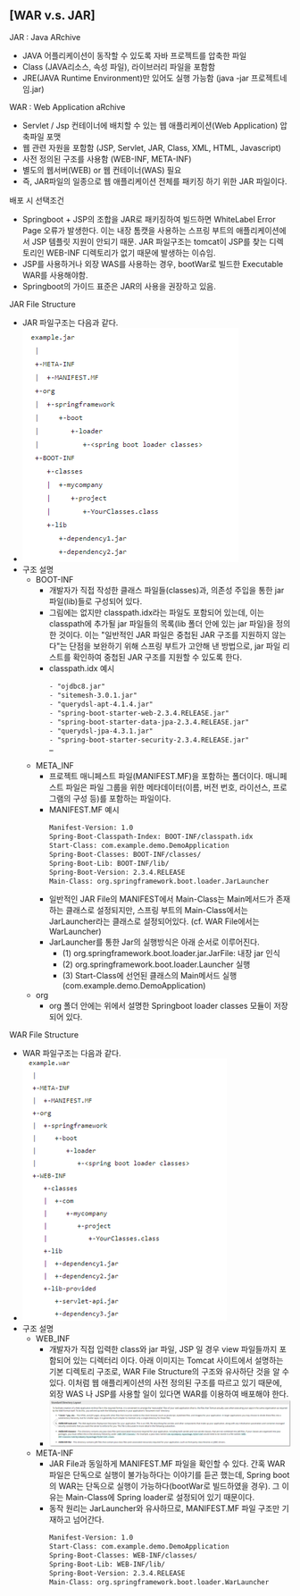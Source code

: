 ## [WAR v.s. JAR]

JAR : Java ARchive

- JAVA 어플리케이션이 동작할 수 있도록 자바 프로젝트를 압축한 파일
- Class (JAVA리소스, 속성 파일), 라이브러리 파일을 포함함
- JRE(JAVA Runtime Environment)만 있어도 실행 가능함 (java -jar 프로젝트네임.jar)

WAR : Web Application aRchive

- Servlet / Jsp 컨테이너에 배치할 수 있는 웹 애플리케이션(Web Application) 압축파일 포맷
- 웹 관련 자원을 포함함 (JSP, Servlet, JAR, Class, XML, HTML, Javascript)
- 사전 정의된 구조를 사용함 (WEB-INF, META-INF)
- 별도의 웹서버(WEB) or 웹 컨테이너(WAS) 필요
- 즉, JAR파일의 일종으로 웹 애플리케이션 전체를 패키징 하기 위한 JAR 파일이다.

배포 시 선택조건

- Springboot + JSP의 조합을 JAR로 패키징하여 빌드하면 WhiteLabel Error Page 오류가 발생한다. 이는 내장 톰캣을 사용하는 스프링 부트의 애플리케이션에서 JSP 템플릿 지원이 안되기 때문. JAR 파일구조는 tomcat이 JSP를 찾는 디렉토리인 WEB-INF 디렉토리가 없기 때문에 발생하는 이슈임.
- JSP를 사용하거나 외장 WAS를 사용하는 경우, bootWar로 빌드한 Executable WAR를 사용해야함.
- Springboot의 가이드 표준은 JAR의 사용을 권장하고 있음.

JAR File Structure

- JAR 파일구조는 다음과 같다.
- ![jar_structure](./images/jar_structure.png)
- 구조 설명
  - BOOT-INF
    - 개발자가 직접 작성한 클래스 파일들(classes)과, 의존성 주입을 통한 jar 파일(lib)들로 구성되어 있다.
    - 그림에는 없지만 classpath.idx라는 파일도 포함되어 있는데, 이는 classpath에 추가될 jar 파일들의 목록(lib 폴더 안에 있는 jar 파일)을 정의한 것이다. 이는 "일반적인 JAR 파일은 중첩된 JAR 구조를 지원하지 않는다"는 단점을 보완하기 위해 스프링 부트가 고안해 낸 방법으로, jar 파일 리스트를 확인하여 중첩된 JAR 구조를 지원할 수 있도록 한다.
    - classpath.idx 예시
      ```
      - "ojdbc8.jar"
      - "sitemesh-3.0.1.jar"
      - "querydsl-apt-4.1.4.jar"
      - "spring-boot-starter-web-2.3.4.RELEASE.jar"
      - "spring-boot-starter-data-jpa-2.3.4.RELEASE.jar"
      - "querydsl-jpa-4.3.1.jar"
      - "spring-boot-starter-security-2.3.4.RELEASE.jar"
      …
      ```
  - META_INF
    - 프로젝트 매니페스트 파일(MANIFEST.MF)을 포함하는 폴더이다. 매니페스트 파일은 파일 그룹을 위한 메타데이터(이름, 버전 번호, 라이선스, 프로그램의 구성 등)를 포함하는 파일이다.
    - MANIFEST.MF 예시
      ```
      Manifest-Version: 1.0
      Spring-Boot-Classpath-Index: BOOT-INF/classpath.idx
      Start-Class: com.example.demo.DemoApplication
      Spring-Boot-Classes: BOOT-INF/classes/
      Spring-Boot-Lib: BOOT-INF/lib/
      Spring-Boot-Version: 2.3.4.RELEASE
      Main-Class: org.springframework.boot.loader.JarLauncher
      ```
    - 일반적인 JAR File의 MANIFEST에서 Main-Class는 Main메서드가 존재하는 클래스로 설정되지만, 스프링 부트의 Main-Class에서는 JarLauncher라는 클래스로 설정되어있다. (cf. WAR File에서는 WarLauncher)
    - JarLauncher를 통한 Jar의 실행방식은 아래 순서로 이루어진다.
      - (1) org.springframework.boot.loader.jar.JarFile: 내장 jar 인식
      - (2) org.springframework.boot.loader.Launcher 실행
      - (3) Start-Class에 선언된 클래스의 Main메서드 실행 (com.example.demo.DemoApplication)
  - org
    - org 폴더 안에는 위에서 설명한 Springboot loader classes 모듈이 저장되어 있다.

WAR File Structure

- WAR 파일구조는 다음과 같다.
- ![war_structure](./images/war_structure.png)
- 구조 설명
  - WEB_INF
    - 개발자가 직접 입력한 class와 jar 파일, JSP 일 경우 view 파일들까지 포함되어 있는 디렉터리 이다. 아래 이미지는 Tomcat 사이트에서 설명하는 기본 디렉토리 구조로, WAR File Structure의 구조와 유사하단 것을 알 수 있다. 이처럼 웹 애플리케이션의 사전 정의된 구조를 따르고 있기 때문에, 외장 WAS 나 JSP를 사용할 일이 있다면 WAR를 이용하여 배포해야 한다.
    - ![tomcat_structure](./images/tomcat_structure.png)
  - META-INF
    - JAR File과 동일하게 MANIFEST.MF 파일을 확인할 수 있다. 간혹 WAR파일은 단독으로 실행이 불가능하다는 이야기를 듣곤 했는데, Spring boot의 WAR는 단독으로 실행이 가능하다(bootWar로 빌드하였을 경우). 그 이유는 Main-Class에 Spring loader로 설정되어 있기 때문이다.
    - 동작 원리는 JarLauncher와 유사하므로, MANIFEST.MF 파일 구조만 기재하고 넘어간다.
      ```
      Manifest-Version: 1.0
      Start-Class: com.example.demo.DemoApplication
      Spring-Boot-Classes: WEB-INF/classes/
      Spring-Boot-Lib: WEB-INF/lib/
      Spring-Boot-Version: 2.3.4.RELEASE
      Main-Class: org.springframework.boot.loader.WarLauncher
      ```
